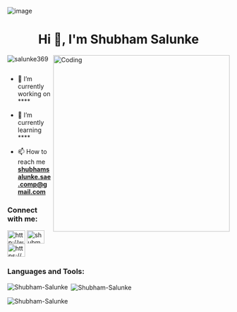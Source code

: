 
![image](https://github.com/salunke369/salunke369/assets/90276117/6fb5bc37-5389-4761-8daf-57fcb80d2199)



<h1 align="center">Hi 👋, I'm Shubham Salunke</h1>

<img align="right" alt="Coding" width="400" 
src=https://camo.githubusercontent.com/10b2d4e80487e1d9cd086ce8619e15740a1bd22c6462f6be13df93ee684deb7b/68747470733a2f2f616e616c7974696373696e6469616d61672e636f6d2f77702d636f6e74656e742f75706c6f6164732f323031382f31322f646576656c6f7065722d6472696262626c652e676966>

<p align="left"> <img src="https://komarev.com/ghpvc/?username=salunke369&label=Profile%20views&color=0e75b6&style=flat" alt="salunke369" /> </p>

<p align="left"> <a href="https://twitter.com/" target="blank"><img src="https://img.shields.io/twitter/follow/?logo=twitter&style=for-the-badge" alt="" /></a> </p>

- 🔭 I’m currently working on ****

- 🌱 I’m currently learning ****

- 📫 How to reach me **shubhamsalunke.sae.comp@gmail.com**

<h3 align="left">Connect with me:</h3>
<p align="left">
<a href="https://linkedin.com/in/http://www.linkedin.com/in/shubham-salunke7" target="blank"><img align="center" src="https://raw.githubusercontent.com/rahuldkjain/github-profile-readme-generator/master/src/images/icons/Social/linked-in-alt.svg" alt="http://www.linkedin.com/in/shubham-salunke7" height="30" width="40" /></a>
<a href="https://instagram.com/shubm_7" target="blank"><img align="center" src="https://raw.githubusercontent.com/rahuldkjain/github-profile-readme-generator/master/src/images/icons/Social/instagram.svg" alt="shubm_7" height="30" width="40" /></a>
<a href="https://www.hackerrank.com/https://www.hackerrank.com/salunke369shubh1?hr_r=1" target="blank"><img align="center" src="https://raw.githubusercontent.com/rahuldkjain/github-profile-readme-generator/master/src/images/icons/Social/hackerrank.svg" alt="https://www.hackerrank.com/salunke369shubh1?hr_r=1" height="30" width="40" /></a>
</p>

<h3 align="left">Languages and Tools:</h3>


<p><img align="left" src="https://github-readme-stats.vercel.app/api/top-langs?username=Shubham-Salunke&show_icons=true&locale=en&layout=compact" alt="Shubham-Salunke" /></p>

<p>&nbsp;<img align="center" src="https://github-readme-stats.vercel.app/api?username=Shubham-Salunke&show_icons=true&locale=en" alt="Shubham-Salunke" /></p>

<p><img align="center" src="https://github-readme-streak-stats.herokuapp.com/?user=Shubham-Salunke&" alt="Shubham-Salunke" /></p>
